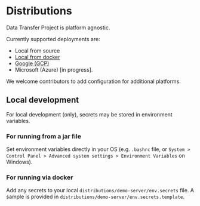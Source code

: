 # Distributions

Data Transfer Project is platform agnostic.

Currently supported deployments are:
 - Local from source
 - [Local from docker](demo-server)
 - [Google (GCP)](demo-google-deployment)
 - Microsoft (Azure) [in progress].

We welcome contributors to add configuration for additional platforms.

## Local development

For local development (only), secrets may be stored in environment variables.

### For running from a jar file

Set environment variables directly in your OS (e.g. `.bashrc` file, or 
`System > Control Panel > Advanced system settings > Environment Variables` on Windows).

### For running via docker
Add any secrets to your local `distributions/demo-server/env.secrets` file. A
sample is provided in `distributions/demo-server/env.secrets.template`.
